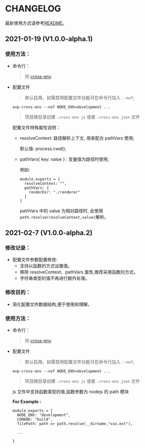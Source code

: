 # CHANGELOG

最新使用方式请参考[README](./README.md)。

## 2021-01-19 (V1.0.0-alpha.1)

### 使用方法：

- 命令行：

  > 同 [cross-env](https://github.com/kentcdodds/cross-env#readme)

- 配置文件

  > 默认启用，如需禁用配置文件功能可在命令行加入 `--nof`;

  ```shell
  exp-cross-env --nof NODE_ENV=development ...
  ```

  > 项目根目录创建 `.cross-env.js` 或者 `.cross-env.json` 文件

  配置文件特殊属性说明：

  - resolveContext: 路径解析上下文, 用来配合 pathVars 使用;

    默认值: process.cwd();

  - pathVars{ key: value } : 变量值为路径时使用;

    例如:

    ```
    module.exports = {
      resolveContext: "",
      pathVars: {
        renderDir: "./renderer"
      }
    }
    ```

    pathVars 中的 value 为相对路径时, 会使用 `path.resolve(resolveContext,value)`解析。

## 2021-02-7 (V1.0.0-alpha.2)

### 修改记录：

- 配置文件参数配置修改:
  - 支持以函数的方式设置值。
  - 移除 resolveContext、pathVars 属性,推荐采用函数的方式。
  - 字符串类型的值不再进行额外处理。

### 修改目的：

- 简化配置文件数据结构,便于使用和理解。

### 使用方法：

- 命令行：

  > 同 [cross-env](https://github.com/kentcdodds/cross-env#readme)

- 配置文件

  > 默认启用，如需禁用配置文件功能可在命令行加入 `--nof`;

  ```shell
  exp-cross-env --nof NODE_ENV=development ...
  ```

  > 项目根目录创建 `.cross-env.js` 或者 `.cross-env.json` 文件

  js 文件中支持函数类型的值,函数参数为 nodejs 的 path 模块

  **For Example :**

  ```
  module.exports = {
    NODE_ENV: "development",
    COMAND: "build",
    filePath: path => path.resolve(__dirname,"xxx.ext"),

    ...

  }
  ```
